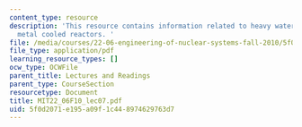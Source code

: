 ```yaml
---
content_type: resource
description: 'This resource contains information related to heavy water, gas and liquid
  metal cooled reactors. '
file: /media/courses/22-06-engineering-of-nuclear-systems-fall-2010/5f0d2071e195a09f1c448974629763d7_MIT22_06F10_lec07.pdf
file_type: application/pdf
learning_resource_types: []
ocw_type: OCWFile
parent_title: Lectures and Readings
parent_type: CourseSection
resourcetype: Document
title: MIT22_06F10_lec07.pdf
uid: 5f0d2071-e195-a09f-1c44-8974629763d7
---
```

